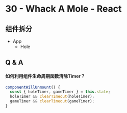 # 30 - Whack A Mole - React

## 组件拆分

- App
  - Hole
  

## Q & A

#### 如何利用组件生命周期函数清除Timer？

```jsx
componentWillUnmount() {
  const { holeTimer, gameTimer } = this.state;
  holeTimer && clearTimeout(holeTimer);
  gameTimer && clearTimeout(gameTimer);
}
```



